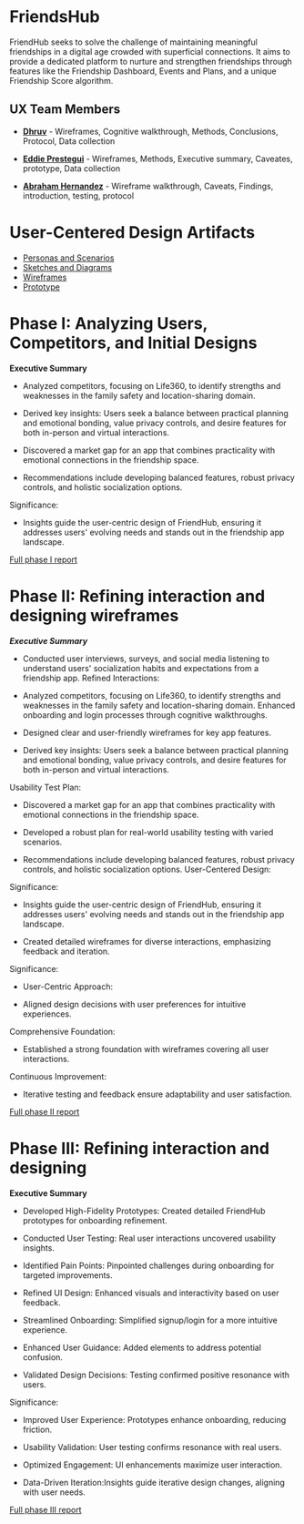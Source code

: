 
# FriendsHub

FriendHub seeks to solve the challenge of maintaining meaningful friendships in a digital age crowded with superficial connections. It aims to provide a dedicated platform to nurture and strengthen friendships through features like the Friendship Dashboard, Events and Plans, and a unique Friendship Score algorithm.

## UX Team Members

* **[Dhruv](https://github.com/UsabilityEngineering/ux-portfolio-dbahlgit/blob/master/j01/)** -  Wireframes, Cognitive walkthrough, Methods, Conclusions, Protocol, Data collection
> 
* **[Eddie Prestegui](https://usabilityengineering.github.io/ux-portfolio-Eddieprestegui/j01/)** - Wireframes, Methods, Executive summary, Caveates, prototype, Data collection
>
* **[Abraham Hernandez](https://usabilityengineering.github.io/ux-portfolio-AbramHernandez/j01/)** - Wireframe walkthrough, Caveats, Findings, introduction, testing, protocol
>

# User-Centered Design Artifacts
 

* [Personas and Scenarios](personas/)
* [Sketches and Diagrams](sketches/)
* [Wireframes](wireframes/)
* [Prototype](https://xd.adobe.com/view/b36ea3c3-004f-4d81-aadc-a46d961bf9fe-e63d/)

# Phase I: Analyzing Users, Competitors, and Initial Designs

**Executive Summary**

* Analyzed competitors, focusing on Life360, to identify strengths and weaknesses in the family safety and location-sharing domain.

* Derived key insights: Users seek a balance between practical planning and emotional bonding, value privacy controls, and desire features for both in-person and virtual interactions.

* Discovered a market gap for an app that combines practicality with emotional connections in the friendship space.

* Recommendations include developing balanced features, robust privacy controls, and holistic socialization options.

Significance: 

* Insights guide the user-centric design of FriendHub, ensuring it addresses users' evolving needs and stands out in the friendship app landscape.


[Full phase I report](phaseI/)

# Phase II: Refining interaction and designing wireframes
***Executive Summary***

* Conducted user interviews, surveys, and social media listening to understand users' socialization habits and expectations from a friendship app.
Refined Interactions:

* Analyzed competitors, focusing on Life360, to identify strengths and weaknesses in the family safety and location-sharing domain. Enhanced onboarding and login processes through cognitive walkthroughs.

* Designed clear and user-friendly wireframes for key app features.

* Derived key insights: Users seek a balance between practical planning and emotional bonding, value privacy controls, and desire features for both in-person and virtual interactions.

Usability Test Plan:

* Discovered a market gap for an app that combines practicality with emotional connections in the friendship space.
  
* Developed a robust plan for real-world usability testing with varied scenarios.

* Recommendations include developing balanced features, robust privacy controls, and holistic socialization options.
User-Centered Design:

Significance:
* Insights guide the user-centric design of FriendHub, ensuring it addresses users' evolving needs and stands out in the friendship app landscape.

* Created detailed wireframes for diverse interactions, emphasizing feedback and iteration.

Significance:

* User-Centric Approach:

* Aligned design decisions with user preferences for intuitive experiences.

Comprehensive Foundation:

* Established a strong foundation with wireframes covering all user interactions.

Continuous Improvement:

* Iterative testing and feedback ensure adaptability and user satisfaction.

[Full phase II report](phaseII/)


# Phase III: Refining interaction and designing

**Executive Summary**

* Developed High-Fidelity Prototypes: Created detailed FriendHub prototypes for onboarding refinement.

* Conducted User Testing: Real user interactions uncovered usability insights.

* Identified Pain Points: Pinpointed challenges during onboarding for targeted improvements.

* Refined UI Design: Enhanced visuals and interactivity based on user feedback.

* Streamlined Onboarding: Simplified signup/login for a more intuitive experience.

* Enhanced User Guidance: Added elements to address potential confusion.

* Validated Design Decisions: Testing confirmed positive resonance with users.

Significance:

* Improved User Experience: Prototypes enhance onboarding, reducing friction.

* Usability Validation: User testing confirms resonance with real users.

* Optimized Engagement: UI enhancements maximize user interaction.

* Data-Driven Iteration:Insights guide iterative design changes, aligning with user needs.


[Full phase III report](phaseIII/) 
<br>


 


